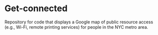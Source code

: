 # Get-connected
Repository for code that displays a Google map of public resource access (e.g., Wi-Fi, remote printing services) for people in the NYC metro area.
